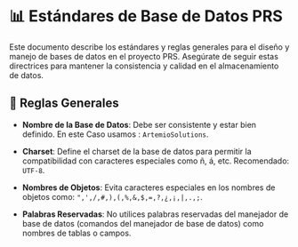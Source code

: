 # 📊 Estándares de Base de Datos PRS

Este documento describe los estándares y reglas generales para el diseño y manejo de bases de datos en el proyecto PRS. Asegúrate de seguir estas directrices para mantener la consistencia y calidad en el almacenamiento de datos.

## 📝 Reglas Generales

- **Nombre de la Base de Datos**: Debe ser consistente y estar bien definido. En este Caso usamos : `ArtemioSolutions`.

- **Charset**: Define el charset de la base de datos para permitir la compatibilidad con caracteres especiales como ñ, á, etc. Recomendado: `UTF-8`.

- **Nombres de Objetos**: Evita caracteres especiales en los nombres de objetos como: `",',/,#,),(,%,&,$,=,?,¿,¡,|,.,;`.

- **Palabras Reservadas**: No utilices palabras reservadas del manejador de base de datos (comandos del manejador de base de datos) como nombres de tablas o campos.

